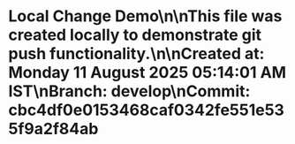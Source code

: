# Local Change Demo\n\nThis file was created locally to demonstrate git push functionality.\n\nCreated at: Monday 11 August 2025 05:14:01 AM IST\nBranch: develop\nCommit: cbc4df0e0153468caf0342fe551e535f9a2f84ab
